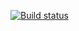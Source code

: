 [![Build status](https://img.shields.io/travis/wouterdevinck/lamp-firmware.svg)](https://travis-ci.org/wouterdevinck/lamp-firmware)

